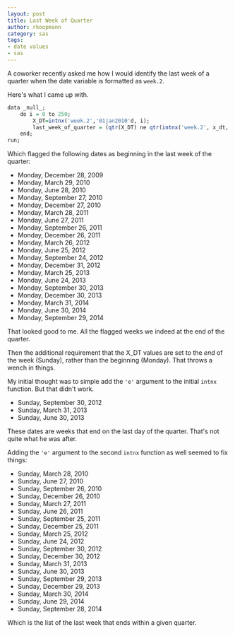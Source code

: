 ```yaml
---
layout: post
title: Last Week of Quarter
author: rkoopmann
category: sas
tags:
- date values
- sas
---
```


A coworker recently asked me how I would identify the last week of a quarter when the date variable is formatted as `week.2`.

Here's what I came up with.

<!--more-->

```r
data _null_;
    do i = 0 to 250;
        X_DT=intnx('week.2','01jan2010'd, i);
        last_week_of_quarter = (qtr(X_DT) ne qtr(intnx('week.2', x_dt, 1)));
    end;
run;
```

Which flagged the following dates as beginning in the last week of the quarter:

- Monday, December 28, 2009
- Monday, March 29, 2010
- Monday, June 28, 2010
- Monday, September 27, 2010
- Monday, December 27, 2010
- Monday, March 28, 2011
- Monday, June 27, 2011
- Monday, September 26, 2011
- Monday, December 26, 2011
- Monday, March 26, 2012
- Monday, June 25, 2012
- Monday, September 24, 2012
- Monday, December 31, 2012
- Monday, March 25, 2013
- Monday, June 24, 2013
- Monday, September 30, 2013
- Monday, December 30, 2013
- Monday, March 31, 2014
- Monday, June 30, 2014
- Monday, September 29, 2014

That looked good to me. All the flagged weeks we indeed at the end of the quarter.

Then the additional requirement that the X_DT values are set to the *end* of the week (Sunday), rather than the beginning (Monday). That throws a wench in things.

My initial thought was to simple add the `'e'` argument to the initial `intnx` function. But that didn't work.

- Sunday, September 30, 2012
- Sunday, March 31, 2013
- Sunday, June 30, 2013

These dates are weeks that end on the last day of the quarter. That's not quite what he was after.

Adding the `'e'` argument to the second `intnx` function as well seemed to fix things:

- Sunday, March 28, 2010
- Sunday, June 27, 2010
- Sunday, September 26, 2010
- Sunday, December 26, 2010
- Sunday, March 27, 2011
- Sunday, June 26, 2011
- Sunday, September 25, 2011
- Sunday, December 25, 2011
- Sunday, March 25, 2012
- Sunday, June 24, 2012
- Sunday, September 30, 2012
- Sunday, December 30, 2012
- Sunday, March 31, 2013
- Sunday, June 30, 2013
- Sunday, September 29, 2013
- Sunday, December 29, 2013
- Sunday, March 30, 2014
- Sunday, June 29, 2014
- Sunday, September 28, 2014

Which is the list of the last week that ends within a given quarter.
